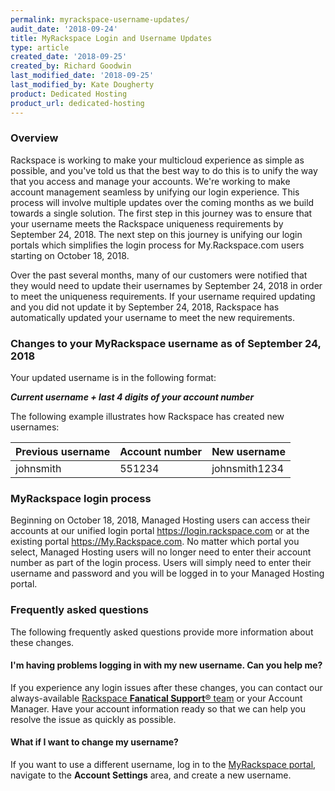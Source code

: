 ```yaml
---
permalink: myrackspace-username-updates/
audit_date: '2018-09-24'
title: MyRackspace Login and Username Updates
type: article
created_date: '2018-09-25'
created_by: Richard Goodwin
last_modified_date: '2018-09-25'
last_modified_by: Kate Dougherty
product: Dedicated Hosting
product_url: dedicated-hosting
---
```


### Overview

Rackspace is working to make your multicloud experience as simple as
possible, and you've told us that the best way to do this is to unify the
way that you access and manage your accounts. We're working to make account
management seamless by unifying our login experience. This process will
involve multiple updates over the coming months as we build towards a single
solution. The first step in this journey was to ensure that your username meets the Rackspace uniqueness requirements by September 24, 2018.  The next step on this journey is unifying our login portals which simplifies the login process for My.Rackspace.com users starting on October 18, 2018.  

Over the past several months, many of our customers were notified that
they would need to update their usernames by September 24, 2018 in order to
meet the uniqueness requirements. If your username required updating and you
did not update it by September 24, 2018, Rackspace has automatically updated
your username to meet the new requirements.

### Changes to your MyRackspace username as of September 24, 2018

Your updated username is in the following format:

_**Current username + last 4 digits of your account number**_

The following example illustrates how Rackspace has created new usernames:

| Previous username | Account number | New username |
|--------------------|----------------|---------------|
| johnsmith | 551234 | johnsmith1234 |

### MyRackspace login process

Beginning on October 18, 2018, Managed Hosting users can access their accounts at our unified login portal https://login.rackspace.com or at the existing portal https://My.Rackspace.com.  No matter which portal you select, Managed Hosting users will no longer need to enter their account number as part of the login process. Users will simply need to enter their username and password and you will be logged in to your Managed Hosting portal.

### Frequently asked questions

The following frequently asked questions provide more information about these
changes.

#### I'm having problems logging in with my new username. Can you help me?

If you experience any login issues after these changes, you can contact our
always-available [Rackspace **Fanatical Support**&reg;
team](https://www.rackspace.com/support) or your Account
Manager. Have your account information ready so that we can help you resolve
the issue as quickly as possible.

#### What if I want to change my username?

If you want to use a different username, log in to the [MyRackspace
portal](https://my.rackspace.com), navigate to the **Account Settings** area,
and create a new username.
